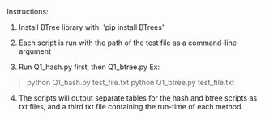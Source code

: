 Instructions: 

1) Install BTree library with:
'pip install BTrees'

2) Each script is run with the path of the test file as a command-line argument

3) Run Q1_hash.py first, then Q1_btree.py
Ex:
>python Q1_hash.py test_file.txt
>python Q1_btree.py test_file.txt

4) The scripts will output separate tables for the hash and btree scripts as txt files, and a third txt file containing the run-time of each method.